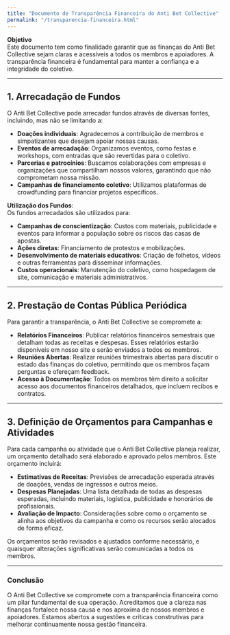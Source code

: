 ```yaml
---
title: "Documento de Transparência Financeira do Anti Bet Collective"
permalink: "/transparencia-financeira.html"
---
```


**Objetivo**  
Este documento tem como finalidade garantir que as finanças do Anti Bet Collective sejam claras e acessíveis a todos os membros e apoiadores. A transparência financeira é fundamental para manter a confiança e a integridade do coletivo.

---

## 1. Arrecadação de Fundos

O Anti Bet Collective pode arrecadar fundos através de diversas fontes, incluindo, mas não se limitando a:

- **Doações individuais**: Agradecemos a contribuição de membros e simpatizantes que desejam apoiar nossas causas.
- **Eventos de arrecadação**: Organizamos eventos, como festas e workshops, com entradas que são revertidas para o coletivo.
- **Parcerias e patrocínios**: Buscamos colaborações com empresas e organizações que compartilham nossos valores, garantindo que não comprometam nossa missão.
- **Campanhas de financiamento coletivo**: Utilizamos plataformas de crowdfunding para financiar projetos específicos.

**Utilização dos Fundos**:  
Os fundos arrecadados são utilizados para:

- **Campanhas de conscientização**: Custos com materiais, publicidade e eventos para informar a população sobre os riscos das casas de apostas.
- **Ações diretas**: Financiamento de protestos e mobilizações.
- **Desenvolvimento de materiais educativos**: Criação de folhetos, vídeos e outras ferramentas para disseminar informações.
- **Custos operacionais**: Manutenção do coletivo, como hospedagem de site, comunicação e materiais administrativos.

---

## 2. Prestação de Contas Pública Periódica

Para garantir a transparência, o Anti Bet Collective se compromete a:

- **Relatórios Financeiros**: Publicar relatórios financeiros semestrais que detalham todas as receitas e despesas. Esses relatórios estarão disponíveis em nosso site e serão enviados a todos os membros.
- **Reuniões Abertas**: Realizar reuniões trimestrais abertas para discutir o estado das finanças do coletivo, permitindo que os membros façam perguntas e ofereçam feedback.
- **Acesso à Documentação**: Todos os membros têm direito a solicitar acesso aos documentos financeiros detalhados, que incluem recibos e contratos.

---

## 3. Definição de Orçamentos para Campanhas e Atividades

Para cada campanha ou atividade que o Anti Bet Collective planeja realizar, um orçamento detalhado será elaborado e aprovado pelos membros. Este orçamento incluirá:

- **Estimativas de Receitas**: Previsões de arrecadação esperada através de doações, vendas de ingressos e outros meios.
- **Despesas Planejadas**: Uma lista detalhada de todas as despesas esperadas, incluindo materiais, logística, publicidade e honorários de profissionais.
- **Avaliação de Impacto**: Considerações sobre como o orçamento se alinha aos objetivos da campanha e como os recursos serão alocados de forma eficaz.

Os orçamentos serão revisados e ajustados conforme necessário, e quaisquer alterações significativas serão comunicadas a todos os membros.

---

### Conclusão

O Anti Bet Collective se compromete com a transparência financeira como um pilar fundamental de sua operação. Acreditamos que a clareza nas finanças fortalece nossa causa e nos aproxima de nossos membros e apoiadores. Estamos abertos a sugestões e críticas construtivas para melhorar continuamente nossa gestão financeira.